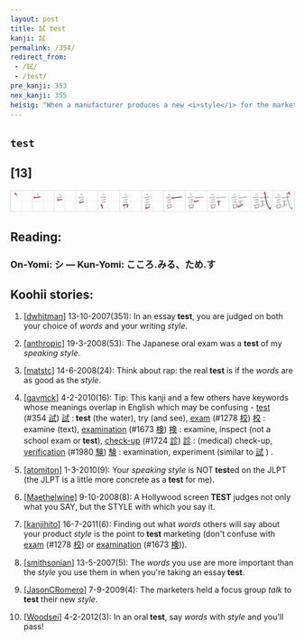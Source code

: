 ```yaml
---
layout: post
title: 試 test
kanji: 試
permalink: /354/
redirect_from:
 - /試/
 - /test/
pre_kanji: 353
nex_kanji: 355
heisig: "When a manufacturer produces a new <i>style</i> for the market, the first thing that is done is to run a <b>test</b> on consumers, asking them to <i>speak</i> their opinions frankly about the product. Never mind the anachronism (the kanji was there well before our capitalistic market system) if it helps you remember."
---
```


## `test`

## [13]

<div class="stroke"><img src="../images/E8A9A6.png" /></div>

## Reading:

### On-Yomi: シ &mdash; Kun-Yomi: こころ.みる、ため.す

## Koohii stories:

1) [<a href="http://kanji.koohii.com/profile/dwhitman">dwhitman</a>] 13-10-2007(351): In an essay<strong> test</strong>, you are judged on both your choice of <em>words</em> and your writing <em>style</em>. 

2) [<a href="http://kanji.koohii.com/profile/anthropic">anthropic</a>] 19-3-2008(53): The Japanese oral exam was a <strong>test</strong> of my <em>speaking</em> <em>style</em>. 

3) [<a href="http://kanji.koohii.com/profile/matstc">matstc</a>] 14-6-2008(24): Think about rap: the real<strong> test</strong> is if the <em>words</em> are as good as the <em>style</em>. 

4) [<a href="http://kanji.koohii.com/profile/gavmck">gavmck</a>] 4-2-2010(16): Tip: This kanji and a few others have keywords whose meanings overlap in English which may be confusing - <a href="../354">test</a> <span class="index">(#354 <a href="http://jisho.org/kanji/details/試">試</a>)</span>   <a href="http://jisho.org/kanji/details/試">試</a>  :<strong> test</strong> (the water), try (and see), <a href="../1278">exam</a> <span class="index">(#1278 <a href="http://jisho.org/kanji/details/校">校</a>)</span>   <a href="http://jisho.org/kanji/details/校">校</a>  : examine (text), <a href="../1673">examination</a> <span class="index">(#1673 <a href="http://jisho.org/kanji/details/検">検</a>)</span>   <a href="http://jisho.org/kanji/details/検">検</a>  : examine, inspect (not a school exam or<strong> test</strong>), <a href="../1724">check-up</a> <span class="index">(#1724 <a href="http://jisho.org/kanji/details/診">診</a>)</span>   <a href="http://jisho.org/kanji/details/診">診</a>  : (medical) check-up, <a href="../1980">verification</a> <span class="index">(#1980 <a href="http://jisho.org/kanji/details/験">験</a>)</span>   <a href="http://jisho.org/kanji/details/験">験</a>  : examination, experiment (similar to   <a href="http://jisho.org/kanji/details/試">試</a>  ) . 

5) [<a href="http://kanji.koohii.com/profile/atomiton">atomiton</a>] 1-3-2010(9): Your <em>speaking style</em> is NOT<strong> test</strong>ed on the JLPT (the JLPT is a little more concrete as a<strong> test</strong> for me). 

6) [<a href="http://kanji.koohii.com/profile/Maethelwine">Maethelwine</a>] 9-10-2008(8): A Hollywood screen<strong> TEST</strong> judges not only what you SAY, but the STYLE with which you say it. 

7) [<a href="http://kanji.koohii.com/profile/kanjihito">kanjihito</a>] 16-7-2011(6): Finding out what <em>words</em> others will say about your product <em>style</em> is the point to<strong> test</strong> marketing (don&#039;t confuse with <a href="../1278">exam</a> <span class="index">(#1278 <a href="http://jisho.org/kanji/details/校">校</a>)</span> or <a href="../1673">examination</a> <span class="index">(#1673 <a href="http://jisho.org/kanji/details/検">検</a>)</span>). 

8) [<a href="http://kanji.koohii.com/profile/smithsonian">smithsonian</a>] 13-5-2007(5): The <em>words</em> you use are more important than the <em>style</em> you use them in when you&#039;re taking an essay<strong> test</strong>. 

9) [<a href="http://kanji.koohii.com/profile/JasonCRomero">JasonCRomero</a>] 7-9-2009(4): The marketers held a focus group <em>talk</em> to <strong>test</strong> their new <em>style</em>. 

10) [<a href="http://kanji.koohii.com/profile/Woodsei">Woodsei</a>] 4-2-2012(3): In an oral<strong> test</strong>, say <em>words</em> with <em>style</em> and you&#039;ll pass! 

